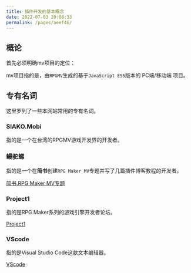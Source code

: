 ```yaml
---
title: 插件开发的基本概念
date: 2022-07-03 20:08:33
permalink: /pages/aeef46/
---
```



## 概论
首先必须明确mv项目的定位：

mv项目指的是，由```RPGMV```生成的基于```JavaScript ES5```版本的 PC端/移动端 项目。






## 专有名词
这里罗列了一些本网站常用的专有名词。

### SIAKO.Mobi
指的是一个在台湾的RPGMV游戏开发界的开发者。

### 鳗驼螺
指的是一个在**简书**创建```RPG Maker MV```专题并写了几篇插件博客教程的开发者。

[简书.RPG Maker MV专题](https://www.jianshu.com/c/78532c0aef87)

### Project1
指的是RPG Maker系列的游戏引擎开发者论坛。

[Project1](https://rpg.blue/)


### VScode
指的是Visual Studio Code这款文本编辑器。

[VScode](https://code.visualstudio.com/)






